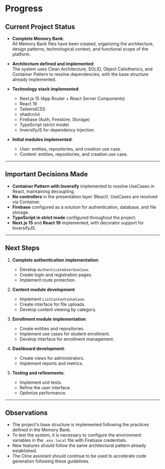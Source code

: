 # Progress

## Current Project Status

- **Complete Memory Bank**:  
  All Memory Bank files have been created, organizing the architecture, design patterns, technological context, and functional scope of the platform.

- **Architecture defined and implemented**:  
  The system uses Clean Architecture, SOLID, Object Calisthenics, and Container Pattern to resolve dependencies, with the base structure already implemented.

- **Technology stack implemented**:  
  - Next.js 15 (App Router + React Server Components)
  - React 19
  - TailwindCSS
  - shadcn/ui
  - Firebase (Auth, Firestore, Storage)
  - TypeScript (strict mode)
  - InversifyJS for dependency injection

- **Initial modules implemented**:  
  - User: entities, repositories, and creation use case.
  - Content: entities, repositories, and creation use case.

---

## Important Decisions Made

- **Container Pattern with Inversify** implemented to resolve UseCases in React, maintaining decoupling.
- **No controllers** in the presentation layer (React). UseCases are resolved via Container.
- **Firebase** configured as a solution for authentication, database, and file storage.
- **TypeScript in strict mode** configured throughout the project.
- **Next.js 15** and **React 19** implemented, with decorator support for InversifyJS.

---

## Next Steps

1. **Complete authentication implementation**:
   - Develop `AuthenticateUserUseCase`.
   - Create login and registration pages.
   - Implement route protection.

2. **Content module development**:
   - Implement `ListContentsUseCase`.
   - Create interface for file uploads.
   - Develop content viewing by category.

3. **Enrollment module implementation**:
   - Create entities and repositories.
   - Implement use cases for student enrollment.
   - Develop interface for enrollment management.

4. **Dashboard development**:
   - Create views for administrators.
   - Implement reports and metrics.

5. **Testing and refinements**:
   - Implement unit tests.
   - Refine the user interface.
   - Optimize performance.

---

## Observations

- The project's base structure is implemented following the practices defined in the Memory Bank.
- To test the system, it is necessary to configure the environment variables in the `.env.local` file with Firebase credentials.
- New features should follow the same architectural pattern already established.
- The Cline assistant should continue to be used to accelerate code generation following these guidelines.

